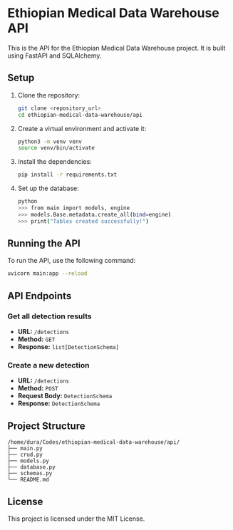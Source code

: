 # Ethiopian Medical Data Warehouse API

This is the API for the Ethiopian Medical Data Warehouse project. It is built using FastAPI and SQLAlchemy.

## Setup

1. Clone the repository:
    ```bash
    git clone <repository_url>
    cd ethiopian-medical-data-warehouse/api
    ```

2. Create a virtual environment and activate it:
    ```bash
    python3 -m venv venv
    source venv/bin/activate
    ```

3. Install the dependencies:
    ```bash
    pip install -r requirements.txt
    ```

4. Set up the database:
    ```bash
    python
    >>> from main import models, engine
    >>> models.Base.metadata.create_all(bind=engine)
    >>> print("Tables created successfully!")
    ```

## Running the API

To run the API, use the following command:
```bash
uvicorn main:app --reload
```

## API Endpoints

### Get all detection results
- **URL:** `/detections`
- **Method:** `GET`
- **Response:** `list[DetectionSchema]`

### Create a new detection
- **URL:** `/detections`
- **Method:** `POST`
- **Request Body:** `DetectionSchema`
- **Response:** `DetectionSchema`

## Project Structure

```
/home/dura/Codes/ethiopian-medical-data-warehouse/api/
├── main.py
├── crud.py
├── models.py
├── database.py
├── schemas.py
└── README.md
```

## License

This project is licensed under the MIT License.